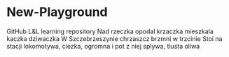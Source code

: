 # New-Playground
GitHub L&amp;L learning repository
Nad rzeczka opodal krzaczka mieszkala kaczka dziwaczka 
W Szczebrzeszynie chrzaszcz brzmni w trzcinie
Stoi na stacji lokomotywa, ciezka, ogromna i pot z niej splywa, tlusta oliwa

